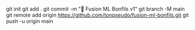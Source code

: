 git init
git add .
git commit -m "🚀 Fusion ML Bonfils v1"
git branch -M main
git remote add origin https://github.com/tonpseudo/fusion-ml-bonfils.git
git push -u origin main
